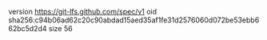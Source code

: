 version https://git-lfs.github.com/spec/v1
oid sha256:c94b06ad62c20c90abdad15aed35af1fe31d2576060d072be53ebb662bc5d2d4
size 56

